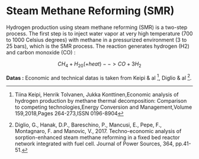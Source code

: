 # Steam Methane Reforming (SMR)


Hydrogen production using steam methane reforming (SMR) is a two-step process. The first step is to inject water vapor at very high temperature (700 to 1000 Celsius degrees) with methane in a pressurized environment (3 to 25 bars), which is the SMR process. The reaction generates hydrogen (H2) and carbon monoxide (CO) : 


$$CH_4 + H_20 (+heat) --> CO + 3H_2$$

**Datas :**
Economic and technical datas is taken from Keipi & al [^1], Diglio & al [^2].

[^1]: Tiina Keipi, Henrik Tolvanen, Jukka Konttinen,Economic analysis of hydrogen production by methane thermal decomposition: Comparison to competing technologies,Energy Conversion and Management,Volume 159,2018,Pages 264-273,ISSN 0196-8904
[^2]: Diglio, G., Hanak, D.P., Bareschino, P., Mancusi, E., Pepe, F., Montagnaro, F. and Manovic, V., 2017. Techno-economic analysis of sorption-enhanced steam methane reforming in a fixed bed reactor network integrated with fuel cell. Journal of Power Sources, 364, pp.41-51.
